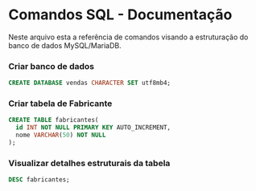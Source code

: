 # Comandos SQL - Documentação

Neste arquivo esta a referência de comandos visando a estruturação do banco de dados MySQL/MariaDB.

### Criar banco de dados

```sql
CREATE DATABASE vendas CHARACTER SET utf8mb4;
```

### Criar tabela de Fabricante

```sql
CREATE TABLE fabricantes(
  id INT NOT NULL PRIMARY KEY AUTO_INCREMENT,
  nome VARCHAR(50) NOT NULL
);
```
### Visualizar detalhes estruturais da tabela

```sql
DESC fabricantes;
```
